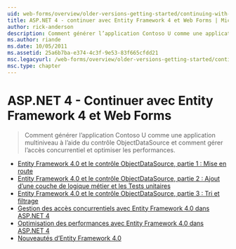 ```yaml
---
uid: web-forms/overview/older-versions-getting-started/continuing-with-ef/index
title: ASP.NET 4 - continuer avec Entity Framework 4 et Web Forms | Microsoft Docs
author: rick-anderson
description: Comment générer l’application Contoso U comme une application multiniveau à l’aide du contrôle ObjectDataSource et comment gérer l’accès concurrentiel et optimiser les performances.
ms.author: riande
ms.date: 10/05/2011
ms.assetid: 25a6b7ba-e374-4c3f-9e53-83f665cfdd21
msc.legacyurl: /web-forms/overview/older-versions-getting-started/continuing-with-ef
msc.type: chapter
---
```

<a name="aspnet-4---continuing-with-entity-framework-4-and-web-forms"></a>ASP.NET 4 - Continuer avec Entity Framework 4 et Web Forms
====================
> Comment générer l’application Contoso U comme une application multiniveau à l’aide du contrôle ObjectDataSource et comment gérer l’accès concurrentiel et optimiser les performances.


- [Entity Framework 4.0 et le contrôle ObjectDataSource, partie 1 : Mise en route](using-the-entity-framework-and-the-objectdatasource-control-part-1-getting-started.md)
- [Entity Framework 4.0 et le contrôle ObjectDataSource, partie 2 : Ajout d’une couche de logique métier et les Tests unitaires](using-the-entity-framework-and-the-objectdatasource-control-part-2-adding-a-business-logic-layer-and-unit-tests.md)
- [Entity Framework 4.0 et le contrôle ObjectDataSource, partie 3 : Tri et filtrage](using-the-entity-framework-and-the-objectdatasource-control-part-3-sorting-and-filtering.md)
- [Gestion des accès concurrentiels avec Entity Framework 4.0 dans ASP.NET 4](handling-concurrency-with-the-entity-framework-in-an-asp-net-web-application.md)
- [Optimisation des performances avec Entity Framework 4.0 dans ASP.NET 4](maximizing-performance-with-the-entity-framework-in-an-asp-net-web-application.md)
- [Nouveautés d’Entity Framework 4.0](what-s-new-in-the-entity-framework-4.md)

